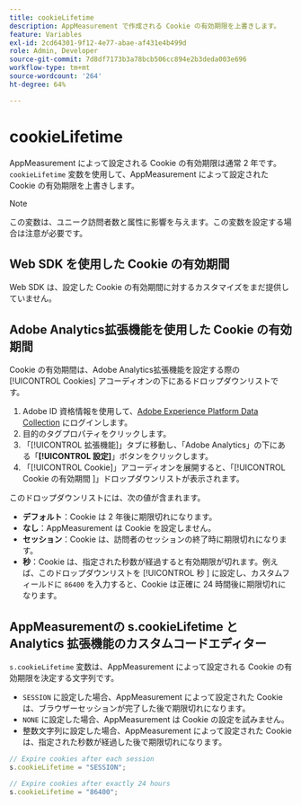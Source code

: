 ```yaml
---
title: cookieLifetime
description: AppMeasurement で作成される Cookie の有効期限を上書きします。
feature: Variables
exl-id: 2cd64301-9f12-4e77-abae-af431e4b499d
role: Admin, Developer
source-git-commit: 7d8df7173b3a78bcb506cc894e2b3deda003e696
workflow-type: tm+mt
source-wordcount: '264'
ht-degree: 64%

---
```


# cookieLifetime

AppMeasurement によって設定される Cookie の有効期限は通常 2 年です。`cookieLifetime` 変数を使用して、AppMeasurement によって設定された Cookie の有効期限を上書きします。

>[!NOTE]
>
> この変数は、ユニーク訪問者数と属性に影響を与えます。この変数を設定する場合は注意が必要です。

## Web SDK を使用した Cookie の有効期間

Web SDK は、設定した Cookie の有効期間に対するカスタマイズをまだ提供していません。

## Adobe Analytics拡張機能を使用した Cookie の有効期間

Cookie の有効期間は、Adobe Analytics拡張機能を設定する際の [!UICONTROL Cookies] アコーディオンの下にあるドロップダウンリストです。

1. Adobe ID 資格情報を使用して、[Adobe Experience Platform Data Collection](https://experience.adobe.com/data-collection) にログインします。
1. 目的のタグプロパティをクリックします。
1. 「[!UICONTROL 拡張機能]」タブに移動し、「Adobe Analytics」の下にある「**[!UICONTROL 設定]**」ボタンをクリックします。
1. 「[!UICONTROL Cookie]」アコーディオンを展開すると、「[!UICONTROL Cookie の有効期間 ]」ドロップダウンリストが表示されます。

このドロップダウンリストには、次の値が含まれます。

* **デフォルト**：Cookie は 2 年後に期限切れになります。
* **なし**：AppMeasurement は Cookie を設定しません。
* **セッション**：Cookie は、訪問者のセッションの終了時に期限切れになります。
* **秒**：Cookie は、指定された秒数が経過すると有効期限が切れます。例えば、このドロップダウンリストを [!UICONTROL  秒 ] に設定し、カスタムフィールドに `86400` を入力すると、Cookie は正確に 24 時間後に期限切れになります。

## AppMeasurementの s.cookieLifetime と Analytics 拡張機能のカスタムコードエディター

`s.cookieLifetime` 変数は、AppMeasurement によって設定される Cookie の有効期限を決定する文字列です。

* `SESSION` に設定した場合、AppMeasurement によって設定された Cookie は、ブラウザーセッションが完了した後で期限切れになります。
* `NONE` に設定した場合、AppMeasurement は Cookie の設定を試みません。
* 整数文字列に設定した場合、AppMeasurement によって設定された Cookie は、指定された秒数が経過した後で期限切れになります。

```js
// Expire cookies after each session
s.cookieLifetime = "SESSION";

// Expire cookies after exactly 24 hours
s.cookieLifetime = "86400";
```
